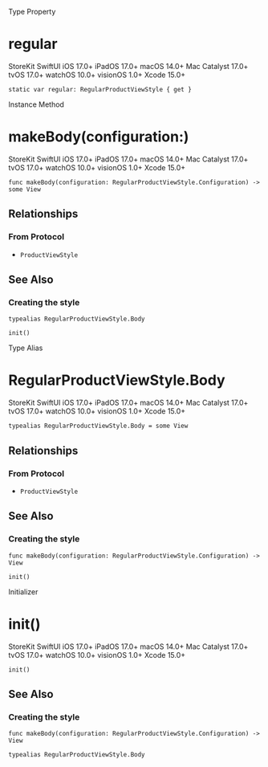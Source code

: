 Type Property

# regular

StoreKit  SwiftUI  iOS 17.0+  iPadOS 17.0+  macOS 14.0+  Mac Catalyst 17.0+
tvOS 17.0+  watchOS 10.0+  visionOS 1.0+  Xcode 15.0+

    
    
    static var regular: RegularProductViewStyle { get }

Instance Method

# makeBody(configuration:)

StoreKit  SwiftUI  iOS 17.0+  iPadOS 17.0+  macOS 14.0+  Mac Catalyst 17.0+
tvOS 17.0+  watchOS 10.0+  visionOS 1.0+  Xcode 15.0+

    
    
    func makeBody(configuration: RegularProductViewStyle.Configuration) -> some View

## Relationships

### From Protocol

  * `ProductViewStyle`

## See Also

### Creating the style

`typealias RegularProductViewStyle.Body`

`init()`

Type Alias

# RegularProductViewStyle.Body

StoreKit  SwiftUI  iOS 17.0+  iPadOS 17.0+  macOS 14.0+  Mac Catalyst 17.0+
tvOS 17.0+  watchOS 10.0+  visionOS 1.0+  Xcode 15.0+

    
    
    typealias RegularProductViewStyle.Body = some View

## Relationships

### From Protocol

  * `ProductViewStyle`

## See Also

### Creating the style

`func makeBody(configuration: RegularProductViewStyle.Configuration) -> View`

`init()`

Initializer

# init()

StoreKit  SwiftUI  iOS 17.0+  iPadOS 17.0+  macOS 14.0+  Mac Catalyst 17.0+
tvOS 17.0+  watchOS 10.0+  visionOS 1.0+  Xcode 15.0+

    
    
    init()

## See Also

### Creating the style

`func makeBody(configuration: RegularProductViewStyle.Configuration) -> View`

`typealias RegularProductViewStyle.Body`

